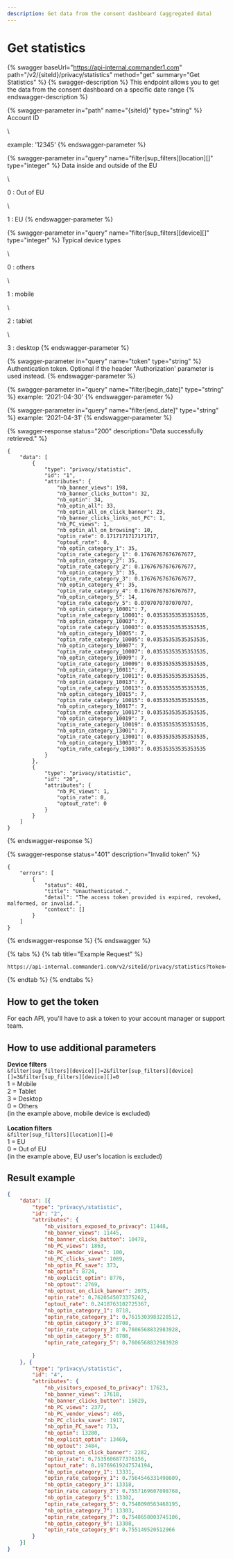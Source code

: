 ```yaml
---
description: Get data from the consent dashboard (aggregated data)
---
```


# Get statistics

{% swagger baseUrl="https://api-internal.commander1.com" path="/v2/{siteId}/privacy/statistics" method="get" summary="Get Statistics" %}
{% swagger-description %}
This endpoint allows you to get the data from the consent dashboard on a specific date range
{% endswagger-description %}

{% swagger-parameter in="path" name="{siteId}" type="string" %}
Account ID

\


example: '12345'
{% endswagger-parameter %}

{% swagger-parameter in="query" name="filter[sup_filters][location][]" type="integer" %}
Data inside and outside of the EU

\


0 : Out of EU

\


1 : EU
{% endswagger-parameter %}

{% swagger-parameter in="query" name="filter[sup_filters][device][]" type="integer" %}
Typical device types

\


0 : others

\


1 : mobile

\


2 : tablet

\


3 : desktop
{% endswagger-parameter %}

{% swagger-parameter in="query" name="token" type="string" %}
Authentication token. Optional if the header "Authorization' parameter is used instead.
{% endswagger-parameter %}

{% swagger-parameter in="query" name="filter[begin_date]" type="string" %}
example: '2021-04-30'
{% endswagger-parameter %}

{% swagger-parameter in="query" name="filter[end_date]" type="string" %}
example: '2021-04-31'
{% endswagger-parameter %}

{% swagger-response status="200" description="Data successfully retrieved." %}
```
{
    "data": [
        {
            "type": "privacy/statistic",
            "id": "1",
            "attributes": {
                "nb_banner_views": 198,
                "nb_banner_clicks_button": 32,
                "nb_optin": 34,
                "nb_optin_all": 33,
                "nb_optin_all_on_click_banner": 23,
                "nb_banner_clicks_links_not_PC": 1,
                "nb_PC_views": 1,
                "nb_optin_all_on_browsing": 10,
                "optin_rate": 0.1717171717171717,
                "optout_rate": 0,
                "nb_optin_category_1": 35,
                "optin_rate_category_1": 0.17676767676767677,
                "nb_optin_category_2": 35,
                "optin_rate_category_2": 0.17676767676767677,
                "nb_optin_category_3": 35,
                "optin_rate_category_3": 0.17676767676767677,
                "nb_optin_category_4": 35,
                "optin_rate_category_4": 0.17676767676767677,
                "nb_optin_category_5": 14,
                "optin_rate_category_5": 0.0707070707070707,
                "nb_optin_category_10001": 7,
                "optin_rate_category_10001": 0.03535353535353535,
                "nb_optin_category_10003": 7,
                "optin_rate_category_10003": 0.03535353535353535,
                "nb_optin_category_10005": 7,
                "optin_rate_category_10005": 0.03535353535353535,
                "nb_optin_category_10007": 7,
                "optin_rate_category_10007": 0.03535353535353535,
                "nb_optin_category_10009": 7,
                "optin_rate_category_10009": 0.03535353535353535,
                "nb_optin_category_10011": 7,
                "optin_rate_category_10011": 0.03535353535353535,
                "nb_optin_category_10013": 7,
                "optin_rate_category_10013": 0.03535353535353535,
                "nb_optin_category_10015": 7,
                "optin_rate_category_10015": 0.03535353535353535,
                "nb_optin_category_10017": 7,
                "optin_rate_category_10017": 0.03535353535353535,
                "nb_optin_category_10019": 7,
                "optin_rate_category_10019": 0.03535353535353535,
                "nb_optin_category_13001": 7,
                "optin_rate_category_13001": 0.03535353535353535,
                "nb_optin_category_13003": 7,
                "optin_rate_category_13003": 0.03535353535353535
            }
        },
        {
            "type": "privacy/statistic",
            "id": "20",
            "attributes": {
                "nb_PC_views": 1,
                "optin_rate": 0,
                "optout_rate": 0
            }
        }
    ]
}
```
{% endswagger-response %}

{% swagger-response status="401" description="Invalid token" %}
```
{
    "errors": [
        {
            "status": 401,
            "title": "Unauthenticated.",
            "detail": "The access token provided is expired, revoked, malformed, or invalid.",
            "context": []
        }
    ]
}
```
{% endswagger-response %}
{% endswagger %}

{% tabs %}
{% tab title="Example Request" %}
```bash
https://api-internal.commander1.com/v2/siteId/privacy/statistics?token=XXXXXX&filter%5Bbegin_date%5D=YYYY-MM-DD&filter%5Bend_date%5D=YYYY-MM-DD&filter%5Bsup_filters%5D%5Bdevice%5D%5B%5D=1&filter%5Bsup_filters%5D%5Blocation%5D%5B%5D=0&filter%5Bsup_filters%5D%5Blocation%5D%5B%5D=1
```


{% endtab %}
{% endtabs %}

## How to get the token

For each API, you'll have to ask a token to your account manager or support team.



## How to use additional parameters

**Device filters**\
`&filter[sup_filters][device][]=2&filter[sup_filters][device][]=3&filter[sup_filters][device][]=0` \
1 = Mobile \
2 = Tablet \
3 = Desktop \
0 = Others \
(in the example above, mobile device is excluded)\
&#x20;\
**Location filters**\
`&filter[sup_filters][location][]=0` \
1 = EU \
0 = Out of EU\
(in the example above, EU user's location is excluded)

## Result example

```json
{
    "data": [{
        "type": "privacy\/statistic",
        "id": "2",
        "attributes": {
            "nb_visitors_exposed_to_privacy": 11448,
            "nb_banner_views": 11445,
            "nb_banner_clicks_button": 10478,
            "nb_PC_views": 1863,
            "nb_PC_vendor_views": 100,
            "nb_PC_clicks_save": 1089,
            "nb_optin_PC_save": 373,
            "nb_optin": 8724,
            "nb_explicit_optin": 8776,
            "nb_optout": 2769,
            "nb_optout_on_click_banner": 2075,
            "optin_rate": 0.7620545073375262,
            "optout_rate": 0.2418763102725367,
            "nb_optin_category_1": 8718,
            "optin_rate_category_1": 0.7615303983228512,
            "nb_optin_category_3": 8708,
            "optin_rate_category_3": 0.7606568832983928,
            "nb_optin_category_5": 8708,
            "optin_rate_category_5": 0.7606568832983928
           
        }
    }, {
        "type": "privacy\/statistic",
        "id": "4",
        "attributes": {
            "nb_visitors_exposed_to_privacy": 17623,
            "nb_banner_views": 17618,
            "nb_banner_clicks_button": 15029,
            "nb_PC_views": 2377,
            "nb_PC_vendor_views": 465,
            "nb_PC_clicks_save": 1917,
            "nb_optin_PC_save": 713,
            "nb_optin": 13280,
            "nb_explicit_optin": 13460,
            "nb_optout": 3484,
            "nb_optout_on_click_banner": 2282,
            "optin_rate": 0.7535606877376156,
            "optout_rate": 0.19769619247574194,
            "nb_optin_category_1": 13331,
            "optin_rate_category_1": 0.7564546331498609,
            "nb_optin_category_3": 13318,
            "optin_rate_category_3": 0.7557169607898768,
            "nb_optin_category_5": 13302,
            "optin_rate_category_5": 0.7548090563468195,
            "nb_optin_category_7": 13303,
            "optin_rate_category_7": 0.7548658003745106,
            "nb_optin_category_9": 13308,
            "optin_rate_category_9": 0.755149520512966
        }
    }]
}
```
